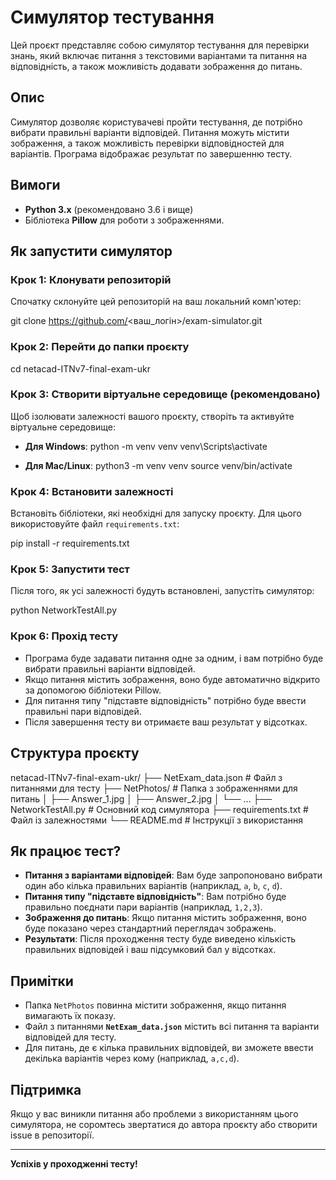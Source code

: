 # Симулятор тестування

Цей проєкт представляє собою симулятор тестування для перевірки знань, який включає питання з текстовими варіантами та питання на відповідність, 
а також можливість додавати зображення до питань.

## Опис

Симулятор дозволяє користувачеві пройти тестування, де потрібно вибрати правильні варіанти відповідей. Питання можуть містити зображення, 
а також можливість перевірки відповідностей для варіантів. Програма відображає результат по завершенню тесту.

## Вимоги

- **Python 3.x** (рекомендовано 3.6 і вище)
- Бібліотека **Pillow** для роботи з зображеннями.

## Як запустити симулятор

### Крок 1: Клонувати репозиторій

Спочатку склонуйте цей репозиторій на ваш локальний комп'ютер:

git clone https://github.com/<ваш_логін>/exam-simulator.git

### Крок 2: Перейти до папки проєкту

cd netacad-ITNv7-final-exam-ukr

### Крок 3: Створити віртуальне середовище (рекомендовано)

Щоб ізолювати залежності вашого проєкту, створіть та активуйте віртуальне середовище:

- **Для Windows**:
    python -m venv venv
    venv\Scripts\activate

- **Для Mac/Linux**:
    python3 -m venv venv
    source venv/bin/activate

### Крок 4: Встановити залежності

Встановіть бібліотеки, які необхідні для запуску проєкту. Для цього використовуйте файл `requirements.txt`:

pip install -r requirements.txt

### Крок 5: Запустити тест

Після того, як усі залежності будуть встановлені, запустіть симулятор:

python NetworkTestAll.py

### Крок 6: Прохід тесту

- Програма буде задавати питання одне за одним, і вам потрібно буде вибрати правильні варіанти відповідей.
- Якщо питання містить зображення, воно буде автоматично відкрито за допомогою бібліотеки Pillow.
- Для питання типу "підставте відповідність" потрібно буде ввести правильні пари відповідей.
- Після завершення тесту ви отримаєте ваш результат у відсотках.

## Структура проєкту

netacad-ITNv7-final-exam-ukr/
├── NetExam_data.json         # Файл з питаннями для тесту
├── NetPhotos/                # Папка з зображеннями для питань
│   ├── Answer_1.jpg
│   ├── Answer_2.jpg
│   └── ...
├── NetworkTestAll.py         # Основний код симулятора
├── requirements.txt          # Файл із залежностями
└── README.md                 # Інструкції з використання

## Як працює тест?

- **Питання з варіантами відповідей**: Вам буде запропоновано вибрати один або кілька правильних варіантів (наприклад, `a`, `b`, `c`, `d`).
- **Питання типу "підставте відповідність"**: Вам потрібно буде правильно поєднати пари варіантів (наприклад, `1,2,3`).
- **Зображення до питань**: Якщо питання містить зображення, воно буде показано через стандартний переглядач зображень.
- **Результати**: Після проходження тесту буде виведено кількість правильних відповідей і ваш підсумковий бал у відсотках.

## Примітки

- Папка `NetPhotos` повинна містити зображення, якщо питання вимагають їх показу.
- Файл з питаннями **`NetExam_data.json`** містить всі питання та варіанти відповідей для тесту.
- Для питань, де є кілька правильних відповідей, ви зможете ввести декілька варіантів через кому (наприклад, `a,c,d`).

## Підтримка

Якщо у вас виникли питання або проблеми з використанням цього симулятора, не соромтесь звертатися до автора проєкту або створити issue в репозиторії.

---

**Успіхів у проходженні тесту!**
